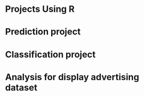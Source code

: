 # Projects Using R
# Prediction project
# Classification project
# Analysis for display advertising dataset

